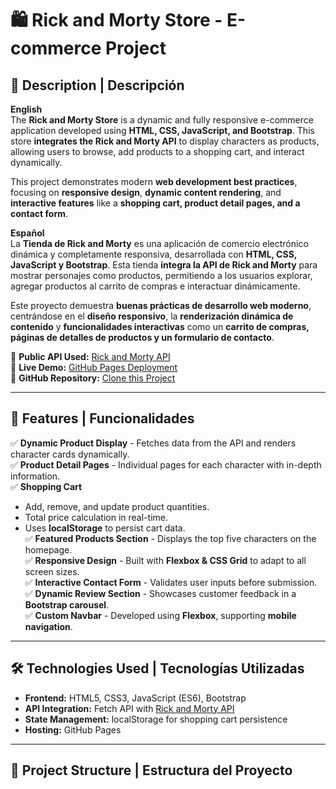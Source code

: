 # 🛍️ Rick and Morty Store - E-commerce Project

## 📜 Description | Descripción
**English**  
The **Rick and Morty Store** is a dynamic and fully responsive e-commerce application developed using **HTML, CSS, JavaScript, and Bootstrap**. This store **integrates the Rick and Morty API** to display characters as products, allowing users to browse, add products to a shopping cart, and interact dynamically.  

This project demonstrates modern **web development best practices**, focusing on **responsive design**, **dynamic content rendering**, and **interactive features** like a **shopping cart, product detail pages, and a contact form**.

**Español**  
La **Tienda de Rick and Morty** es una aplicación de comercio electrónico dinámica y completamente responsiva, desarrollada con **HTML, CSS, JavaScript y Bootstrap**. Esta tienda **integra la API de Rick and Morty** para mostrar personajes como productos, permitiendo a los usuarios explorar, agregar productos al carrito de compras e interactuar dinámicamente.  

Este proyecto demuestra **buenas prácticas de desarrollo web moderno**, centrándose en el **diseño responsivo**, la **renderización dinámica de contenido** y **funcionalidades interactivas** como un **carrito de compras, páginas de detalles de productos y un formulario de contacto**.

🔗 **Public API Used:** [Rick and Morty API](https://rickandmortyapi.com/)  
🔗 **Live Demo:** [GitHub Pages Deployment](https://emanuelrestrepo22.github.io/ecommerceProject/)  
🔗 **GitHub Repository:** [Clone this Project](https://github.com/emanuelrestrepo22/ecommerceProject.git)

---

## 🌟 Features | Funcionalidades
✅ **Dynamic Product Display** - Fetches data from the API and renders character cards dynamically.  
✅ **Product Detail Pages** - Individual pages for each character with in-depth information.  
✅ **Shopping Cart**  
   - Add, remove, and update product quantities.  
   - Total price calculation in real-time.  
   - Uses **localStorage** to persist cart data.  
✅ **Featured Products Section** - Displays the top five characters on the homepage.  
✅ **Responsive Design** - Built with **Flexbox & CSS Grid** to adapt to all screen sizes.  
✅ **Interactive Contact Form** - Validates user inputs before submission.  
✅ **Dynamic Review Section** - Showcases customer feedback in a **Bootstrap carousel**.  
✅ **Custom Navbar** - Developed using **Flexbox**, supporting **mobile navigation**.  

---

## 🛠️ Technologies Used | Tecnologías Utilizadas
- **Frontend:** HTML5, CSS3, JavaScript (ES6), Bootstrap  
- **API Integration:** Fetch API with [Rick and Morty API](https://rickandmortyapi.com/)  
- **State Management:** localStorage for shopping cart persistence  
- **Hosting:** GitHub Pages  

---

## 📂 Project Structure | Estructura del Proyecto
